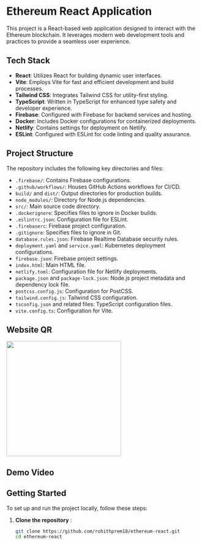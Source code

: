 # Ethereum React Application

This project is a React-based web application designed to interact with the Ethereum blockchain. It leverages modern web development tools and practices to provide a seamless user experience.

## Tech Stack

- **React**: Utilizes React for building dynamic user interfaces.
- **Vite**: Employs Vite for fast and efficient development and build processes.
- **Tailwind CSS**: Integrates Tailwind CSS for utility-first styling.
- **TypeScript**: Written in TypeScript for enhanced type safety and developer experience.
- **Firebase**: Configured with Firebase for backend services and hosting.
- **Docker**: Includes Docker configurations for containerized deployments.
- **Netlify**: Contains settings for deployment on Netlify.
- **ESLint**: Configured with ESLint for code linting and quality assurance.

## Project Structure

The repository includes the following key directories and files:

- `.firebase/`: Contains Firebase configurations.
- `.github/workflows/`: Houses GitHub Actions workflows for CI/CD.
- `build/` and `dist/`: Output directories for production builds.
- `node_modules/`: Directory for Node.js dependencies.
- `src/`: Main source code directory.
- `.dockerignore`: Specifies files to ignore in Docker builds.
- `.eslintrc.json`: Configuration file for ESLint.
- `.firebaserc`: Firebase project configuration.
- `.gitignore`: Specifies files to ignore in Git.
- `database.rules.json`: Firebase Realtime Database security rules.
- `deployment.yaml` and `service.yaml`: Kubernetes deployment configurations.
- `firebase.json`: Firebase project settings.
- `index.html`: Main HTML file.
- `netlify.toml`: Configuration file for Netlify deployments.
- `package.json` and `package-lock.json`: Node.js project metadata and dependency lock file.
- `postcss.config.js`: Configuration for PostCSS.
- `tailwind.config.js`: Tailwind CSS configuration.
- `tsconfig.json` and related files: TypeScript configuration files.
- `vite.config.ts`: Configuration for Vite.

## Website QR
<img src="https://github.com/user-attachments/assets/64ca4395-dce9-4d67-af26-ecb2995ade47" width="300">


## Demo Video




## Getting Started

To set up and run the project locally, follow these steps:

1. **Clone the repository** :

   ```bash
   git clone https://github.com/rohithprem18/ethereum-react.git
   cd ethereum-react
